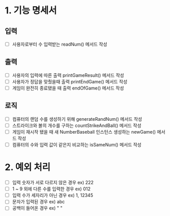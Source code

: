 # 1. 기능 명세서
## 입력
- [ ] 사용자로부터 수 입력받는 readNum() 메서드 작성
## 출력
- [ ] 사용자의 입력에 따른 출력 printGameResult() 메서드 작성
- [ ] 사용자가 정답을 맞췄을때 출력 printEndGame() 메서드 작성
- [ ] 게임이 완전히 종료됐을 때 출력 endOfGame() 메서드 작성
## 로직
- [ ] 컴퓨터의 랜덤 수를 생성하기 위해 generateRandNum() 메서드 작성
- [ ] 스트라이크와 볼의 개수를 구하는 countStrikeAndBall() 메서드 작성
- [ ] 게임이 재시작 됐을 때 새 NumberBaseball 인스턴스 생성하는 newGame() 메서드 작성
- [ ] 컴퓨터의 수와 입력 값이 같은지 비교하는 isSameNum() 메서드 작성

# 2. 예외 처리
- [ ] 입력 숫자가 서로 다르지 않은 경우 ex) 222
- [ ] 1 ~ 9 외에 다른 수를 입력한 경우 ex) 012
- [ ] 입력 수가 세자리가 아닌 경우 ex) 1, 12345
- [ ] 문자가 입력된 경우 ex) abc
- [ ] 공백이 들어온 경우 ex) " "